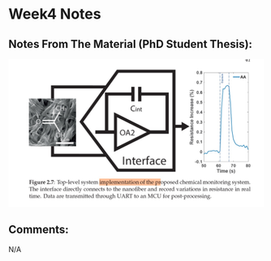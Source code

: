 # Week4 Notes

## Notes From The Material (PhD Student Thesis):

![alt text](https://github.com/ggayliye/air_sensor_research/blob/main/week4/.img/1.jpg)<br>



## Comments:

N/A



